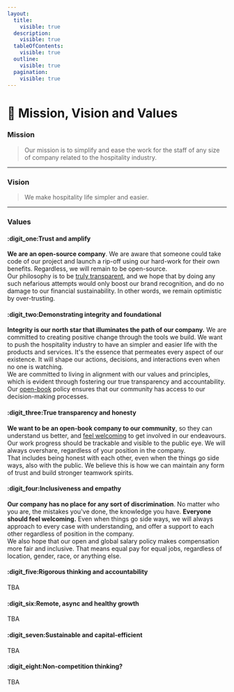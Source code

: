 ```yaml
---
layout:
  title:
    visible: true
  description:
    visible: true
  tableOfContents:
    visible: true
  outline:
    visible: true
  pagination:
    visible: true
---
```


# 🌟 Mission, Vision and Values

### Mission

> Our mission is to simplify and ease the work for the staff of any size of company related to the hospitality industry.

***

### Vision

> We make hospitality life simpler and easier.

***

### Values

#### :digit\_one:Trust and amplify

**We are an open-source company**. We are aware that someone could take code of our project and launch a rip-off using our hard-work for their own benefits. Regardless, we will remain to be open-source.\
Our philosophy is to be [truly transparent](mission-vision-and-values.md#true-transparency-and-honesty), and we hope that by doing any such nefarious attempts would only boost our brand recognition, and do no damage to our financial sustainability. In other words, we remain optimistic by over-trusting.

#### :digit\_two:Demonstrating integrity and foundational

**Integrity is our north star that illuminates the path of our company.** We are committed to creating positive change through the tools we build. We want to push the hospitality industry to have an simpler and easier life with the products and services. It's the essence that permeates every aspect of our existence. It will shape our actions, decisions, and interactions even when no one is watching.\
We are committed to living in alignment with our values and principles, which is evident through fostering our true transparency and accountability. Our [open-book](mission-vision-and-values.md#true-transparency-and-honesty) policy ensures that our community has access to our decision-making processes.

#### :digit\_three:True transparency and honesty

**We want to be an open-book company to our community**, so they can understand us better, and [feel welcoming](mission-vision-and-values.md#inclusiveness-and-empathy) to get involved in our endeavours. Our work progress should be trackable and visible to the public eye. We will always overshare, regardless of your position in the company. \
That includes being honest with each other, even when the things go side ways, also with the public. We believe this is how we can maintain any form of trust and build stronger teamwork spirits.

#### :digit\_four:Inclusiveness and empathy

**Our company has no place for any sort of discrimination**. No matter who you are, the mistakes you've done, the knowledge you have. **Everyone should feel welcoming.** Even when things go side ways, we will always approach to every case with understanding, and offer a support to each other regardless of position in the company.\
We also hope that our open and global salary policy makes compensation more fair and inclusive. That means equal pay for equal jobs, regardless of location, gender, race, or anything else.

#### :digit\_five:Rigorous thinking and accountability

TBA

#### :digit\_six:Remote, async and healthy growth

TBA

#### :digit\_seven:Sustainable and capital-efficient

TBA

#### :digit\_eight:Non-competition thinking?

TBA

